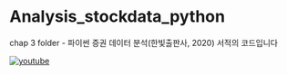 # Analysis_stockdata_python

chap 3 folder - 파이썬 증권 데이터 분석(한빛출판사, 2020) 서적의 코드입니다

 [![youtube](https://img.youtube.com/vi/8RY9T0TfvYc&t/0.jpg)](https://www.youtube.com/watch?v=8RY9T0TfvYc&t=1s)
